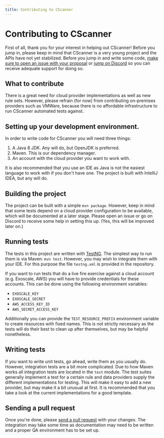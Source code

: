 ```yaml
---
title: Contributing to CScanner
---
```


# Contributing to CScanner

First of all, thank you for your interest in helping out CScanner! Before you jump in, please keep in mind that
CScanner is a very young project and the APIs have not yet stabilized. Before you jump in and write some code,
[make sure to open an issue with your proposal](https://github.com/janoszen/cscanner) or
[jump on Discord](https://pasztor.at/discord) so you can receive adequate support for doing so.

## What to contribute

There is a great need for cloud provider implementations as well as new rule sets. However, please refrain (for now) 
from contributing on-premises providers such as VMWare, because there is no affordable infrastructure to run CScanner
automated tests against. 

## Setting up your development environment.

In order to write code for CScanner you will need three things:

1. A Java 8 JDK. Any will do, but OpenJDK is preferred.
2. Maven. This is our dependency manager.
3. An account with the cloud provider you want to work with.

It is also recommended that you use an IDE as Java is not the easiest language to work with if you don't have one.
The project is built with IntelliJ IDEA, but any will do.

## Building the project

The project can be built with a simple `mvn package`. However, keep in mind that some tests depend on a cloud provider
configuration to be available, which will be documented at a later stage. Please open an issue or go on Discord to
receive some help in setting this up. (Yes, this will be improved later on.)

## Running tests

The tests in this project are written with [TestNG](https://testng.org/). The simplest way to run them is via Maven:
`mvn test`. However, you may wish to integrate them with your IDE. For this purpose the file `testng.xml` is provided
in the repository.

If you want to run tests that do a live fire exercise against a cloud account (e.g. Exoscale, AWS) you will have
to provide credentials for these accounts. This can be done using the following environment variables:

- `EXOSCALE_KEY`
- `EXOSCALE_SECRET`
- `AWS_ACCESS_KEY_ID`
- `AWS_SECRET_ACCESS_KEY`

Additionally you can provide the `TEST_RESOURCE_PREFIX` environment variable to create resources with fixed names. This
is not strictly necessary as the tests will do their best to clean up after themselves, but may be helpful nonetheless. 

## Writing tests

If you want to write unit tests, go ahead, write them as you usually do. However, integration tests are a bit more
complicated. Due to how Maven works all integration tests are located in the `test` module. The test suites generally
implement a test for a certain rule and data providers supply the different implementations for testing.
This will make it easy to add a new provider, but may make it a bit unusual at first. It is recommended that you take a 
look at the current implementations for a good template.

## Sending a pull request

Once you're done, please [send a pull request](https://github.com/janoszen/cscanner/pulls) with your changes.
The integration may take some time as documentation may need to be written and a proper QA environment has to be set up.